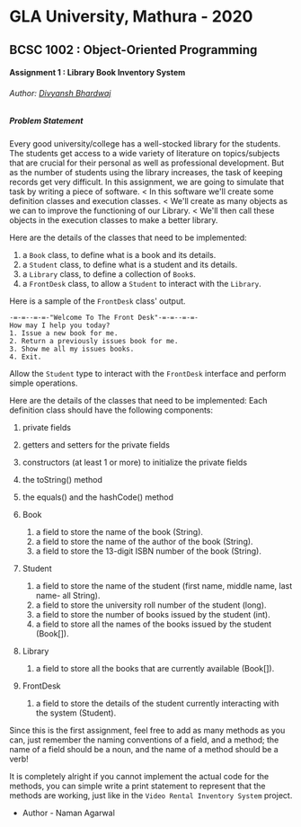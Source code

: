 # GLA University, Mathura - 2020
## BCSC 1002 : Object-Oriented Programming
#### Assignment 1 : Library Book Inventory System

###### Author: [Divyansh Bhardwaj](https://github.com/dbc2201)



##### Problem Statement

Every good university/college has a well-stocked library for the students. The students get access to a wide variety of
 literature on topics/subjects that are crucial for their personal as well as professional development. But as the 
 number of students using the library increases, the task of keeping records get very difficult. In this assignment, we 
 are going to simulate that task by writing a piece of software. 
 < In this software we'll create some definition classes and execution classes.
 < We'll create as many objects as we can to improve the functioning of our Library.
 < We'll then call these objects in the execution classes to make a better library.



Here are the details of the classes that need to be implemented:

1. a `Book` class, to define what is a book and its details.
2. a `Student` class, to define what is a student and its details.
3. a `Library` class, to define a collection of `Book`s.
4. a `FrontDesk` class, to allow a `Student` to interact with the `Library`.



Here is a sample of the `FrontDesk` class' output.

```
-=-=--=-=-"Welcome To The Front Desk"-=-=--=-=-
How may I help you today?
1. Issue a new book for me.
2. Return a previously issues book for me.
3. Show me all my issues books.
4. Exit.
```



Allow the `Student` type to interact with the `FrontDesk` interface and perform simple operations.

Here are the details of the classes that need to be implemented:
Each definition class should have the following components:
1. private fields
2. getters and setters for the private fields
3. constructors (at least 1 or more) to initialize the private fields
4. the toString() method
5. the equals() and the hashCode() method 

1. Book
   1. a field to store the name of the book (String).
   2. a field to store the name of the author of the book (String).
   3. a field to store the 13-digit ISBN number of the book (String).
2. Student
   1. a field to store the name of the student (first name, middle name, last name- all String).
   2. a field to store the university roll number of the student (long).
   3. a field to store the number of books issued by the student (int).
   4. a field to store all the names of the books issued by the student (Book[]).
3. Library
   1. a field to store all the books that are currently available (Book[]).
4. FrontDesk
   1. a field to store the details of the student currently interacting with the system (Student).

Since this is the first assignment, feel free to add as many methods as you can, just remember the naming conventions 
of a field, and a method; the name of a field should be a noun, and the name of a method should be a verb!

It is completely alright if you cannot implement the actual code for the methods, you can simple write a print 
statement to represent that the methods are working, just like in the `Video Rental Inventory System` project.
* Author - Naman Agarwal
